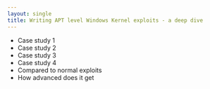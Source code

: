 ```yaml
---
layout: single
title: Writing APT level Windows Kernel exploits - a deep dive
---
```


- Case study 1
- Case study 2
- Case study 3
- Case study 4
- Compared to normal exploits
- How advanced does it get
